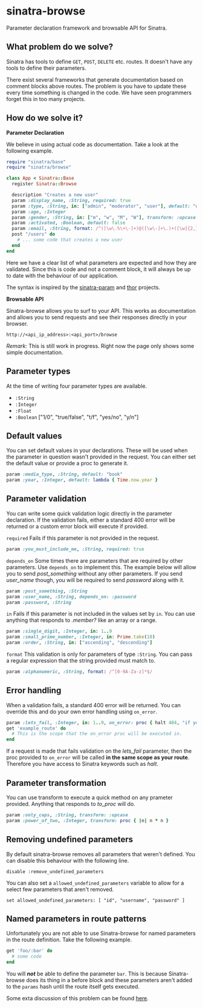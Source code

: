 # sinatra-browse

Parameter declaration framework and browsable API for Sinatra.

## What problem do we solve?

Sinatra has tools to define `GET`, `POST`, `DELETE` etc. routes. It doesn't have any tools to define their parameters.

There exist several frameworks that generate documentation based on comment blocks above routes. The problem is you have to update these every time something is changed in the code. We have seen programmers forget this in too many projects.

## How do we solve it?

**Parameter Declaration**

We believe in using actual code as documentation. Take a look at the following example.

```ruby
require "sinatra/base"
require "sinatra/browse"

class App < Sinatra::Base
  register Sinatra::Browse

  description "Creates a new user"
  param :display_name, :String, required: true
  param :type, :String, in: ["admin", "moderator", "user"], default: "user"
  param :age, :Integer
  param :gender, :String, in: ["m", "w", "M", "W"], transform: :upcase
  param :activated, :Boolean, default: false
  param :email, :String, format: /^([\w\.%\+\-]+)@([\w\-]+\.)+([\w]{2,})$/
  post "/users" do
    # ... some code that creates a new user
  end
end
```

Here we have a clear list of what parameters are expected and how they are validated. Since this is code and not a comment block, it will always be up to date with the behaviour of our application.

The syntax is inspired by the [sinatra-param](https://github.com/mattt/sinatra-param) and [thor](https://github.com/erikhuda/thor) projects.

**Browsable API**

Sinatra-browse allows you to surf to your API. This works as documentation and allows you to send requests and see their responses directly in your browser.

    http://<api_ip_address>:<api_port>/browse

*Remark:* This is still work in progress. Right now the page only shows some simple documentation.

## Parameter types

At the time of writing four parameter types are available.

* `:String`
* `:Integer`
* `:Float`
* `:Boolean` ["1/0", "true/false", "t/f", "yes/no", "y/n"]

## Default values

You can set default values in your declarations. These will be used when the parameter in question wasn't provided in the request. You can either set the default value or provide a proc to generate it.

```ruby
param :media_type, :String, default: "book"
param :year, :Integer, default: lambda { Time.now.year }
```

## Parameter validation

You can write some quick validation logic directly in the parameter declaration. If the validation fails, either a standard 400 error will be returned or a custom error block will execute if provided.

`required` Fails if this parameter is not provided in the request.

```ruby
param :you_must_include_me, :String, required: true
```

`depends_on` Some times there are parameters that are required by other parameters. Use `depends_on` to implement this. The example below will allow you to send *post_something* without any other parameters. If you send *user_name* though, you will be required to send *password* along with it.

```ruby
param :post_something, :String
param :user_name, :String, depends_on: :password
param :password, :String
```

`in` Fails if this parameter is not included in the values set by `in`. You can use anything that responds to *.member?* like an array or a range.

```ruby
param :single_digit, :Integer, in: 1..9
param :small_prime_number, :Integer, in: Prime.take(10)
param :order, :String, in: ["ascending", "descending"]
```

`format` This validation is only for parameters of type `:String`. You can pass a regular expression that the string provided must match to.

```ruby
param :alphanumeric, :String, format: /^[0-9A-Za-z]*$/
```

## Error handling

When a validation fails, a standard 400 error will be returned. You can override this and do your own error handling using `on_error`.

```ruby
param :lets_fail, :Integer, in: 1..9, on_error: proc { halt 404, "if you're not giving us a number between 1 and 9, we're going to pretend not to be here!" }
get 'example_route' do
  # This is the scope that the on_error proc will be executed in.
end
```

If a request is made that fails validation on the *lets_fail* parameter, then the proc provided to `on_error` will be called **in the same scope as your route**. Therefore you have access to Sinatra keywords such as *halt*.

## Parameter transformation

You can use transform to execute a quick method on any prameter provided. Anything that responds to *to_proc* will do.

```ruby
param :only_caps, :String, transform: :upcase
param :power_of_two, :Integer, transform: proc { |n| n * n }
```
## Removing undefined parameters

By default sinatra-browse removes all parameters that weren't defined. You can disable this behaviour with the following line.

    disable :remove_undefined_parameters

You can also set a `allowed_undefined_parameters` variable to allow for a select few parameters that aren't removed.

    set allowed_undefined_parameters: [ "id", "username", "password" ]

## Named parameters in route patterns

Unfortunately you are not able to use Sinatra-browse for named parameters in the route definition. Take the following example.

```ruby
get 'foo/:bar' do
  # some code
end
```

You will ***not*** be able to define the parameter `bar`. This is because Sinatra-browse does its thing in a before block and these parameters aren't added to the `params` hash until the route itself gets executed.

Some exta discussion of this problem can be found [here](https://github.com/sinatra/sinatra/issues/417).
